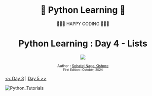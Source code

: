 <div align="center">
  <h1>🐍 Python Learning 🐍</h1> 
</div>
  
<div align="center">
  🧡🧡🧡 HAPPY CODING 🧡🧡🧡
</div>


<div align="center">
  <h1> Python Learning : Day 4 - Lists</h1>
  <a class="header-badge" target="_blank" href="https://www.linkedin.com/in/msnkishore1702/">
  <img src="https://img.shields.io/badge/style--5eba00.svg?label=LinkedIn&logo=linkedin&style=social">
  </a>


  <sub>Author :
  <a href="https://www.linkedin.com/in/msnkishore1702/" target="_blank">Sohatej Naga Kishore</a><br>
  <small> First Edition : October, 2024</small>
  </sub>
</div>


[<< Day 3](../03_Day_Operators/03_Operators.md) | [Day 5 >>](../03)

![Python_Tutorials](../Images/MaintopPython.jpeg)
